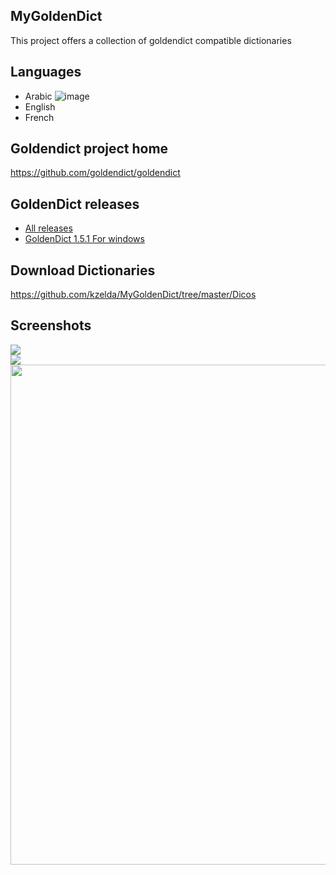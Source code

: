 ## MyGoldenDict
This project offers a collection of goldendict compatible dictionaries

## Languages
- Arabic ![image](https://github.com/kzelda/MyGoldenDict/assets/592467/4e645823-d981-4900-a542-4001714abf7b)
- English
- French

## Goldendict project home
https://github.com/goldendict/goldendict

## GoldenDict releases
- [All releases](https://github.com/goldendict/goldendict/releases)
- [GoldenDict 1.5.1 For windows](https://github.com/goldendict/goldendict/releases/download/1.5.1/GoldenDict-1.5.1_.QT_5123.64bit.7z)

## Download Dictionaries
https://github.com/kzelda/MyGoldenDict/tree/master/Dicos

## Screenshots
<img src="https://raw.githubusercontent.com/kzelda/MyGoldenDict/master/Doc/GoldenDict_3.png" />
<br />
<img src="https://raw.githubusercontent.com/kzelda/MyGoldenDict/master/Doc/GoldenDict_2.gif" />
<br />
<img width="800" src="https://raw.githubusercontent.com/kzelda/MyGoldenDict/master/Doc/GoldenDict_1.png" />



